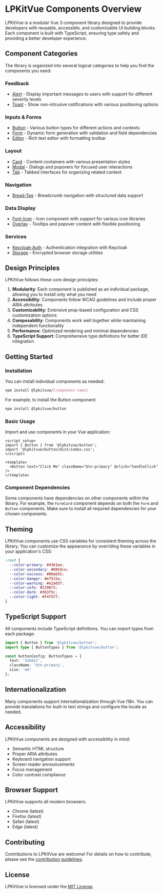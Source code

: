# LPKitVue Components Overview

LPKitVue is a modular Vue 3 component library designed to provide developers with reusable, accessible, and customizable UI building blocks. Each component is built with TypeScript, ensuring type safety and providing a better developer experience.

## Component Categories

The library is organized into several logical categories to help you find the components you need:

### Feedback
- [Alert](/components/feedback/alert) - Display important messages to users with support for different severity levels
- [Toast](/components/feedback/toast) - Show non-intrusive notifications with various positioning options

### Inputs & Forms
- [Button](/components/input-and-form/button) - Various button types for different actions and contexts
- [Form](/components/input-and-form/form) - Dynamic form generation with validation and field dependencies
- [Editor](/components/input-and-form/editor) - Rich text editor with formatting toolbar

### Layout
- [Card](/components/layout/card) - Content containers with various presentation styles
- [Modal](/components/layout/modal) - Dialogs and popovers for focused user interactions
- [Tab](/components/layout/tab) - Tabbed interfaces for organizing related content

### Navigation
- [Bread-Tag](/components/navigation/bread-tag) - Breadcrumb navigation with structured data support

### Data Display
- [Font-Icon](/components/data-display/font-icon) - Icon component with support for various icon libraries
- [Overlay](/components/data-display/overlay) - Tooltips and popover content with flexible positioning

### Services
- [Keycloak-Auth](/components/service/keycloak-auth) - Authentication integration with Keycloak
- [Storage](/components/service/storage) - Encrypted browser storage utilities

## Design Principles

LPKitVue follows these core design principles:

1. **Modularity**: Each component is published as an individual package, allowing you to install only what you need
2. **Accessibility**: Components follow WCAG guidelines and include proper ARIA attributes
3. **Customizability**: Extensive prop-based configuration and CSS customization options
4. **Composability**: Components work well together while maintaining independent functionality
5. **Performance**: Optimized rendering and minimal dependencies
6. **TypeScript Support**: Comprehensive type definitions for better IDE integration

## Getting Started

### Installation

You can install individual components as needed:

```bash
npm install @lpkitvue/[component-name]
```

For example, to install the Button component:

```bash
npm install @lpkitvue/button
```

### Basic Usage

Import and use components in your Vue application:

```vue
<script setup>
import { Button } from '@lpkitvue/button';
import '@lpkitvue/button/dist/index.css';
</script>

<template>
  <Button text="Click Me" className="btn-primary" @click="handleClick" />
</template>
```

### Component Dependencies

Some components have dependencies on other components within the library. For example, the `FormCard` component depends on both the `Form` and `Button` components. Make sure to install all required dependencies for your chosen components.

## Theming

LPKitVue components use CSS variables for consistent theming across the library. You can customize the appearance by overriding these variables in your application's CSS:

```css
:root {
  --color-primary: #4361ee;
  --color-secondary: #805dca;
  --color-success: #00ab55;
  --color-danger: #e7515a;
  --color-warning: #e2a03f;
  --color-info: #2196f3;
  --color-dark: #3b3f5c;
  --color-light: #f4f5f7;
}
```

## TypeScript Support

All components include TypeScript definitions. You can import types from each package:

```typescript
import { Button } from '@lpkitvue/button';
import type { ButtonTypes } from '@lpkitvue/button';

const buttonConfig: ButtonTypes = {
  text: 'Submit',
  className: 'btn-primary',
  size: 'md'
};
```

## Internationalization

Many components support internationalization through Vue I18n. You can provide translations for built-in text strings and configure the locale as needed.

## Accessibility

LPKitVue components are designed with accessibility in mind:

- Semantic HTML structure
- Proper ARIA attributes
- Keyboard navigation support
- Screen reader announcements
- Focus management
- Color contrast compliance

## Browser Support

LPKitVue supports all modern browsers:

- Chrome (latest)
- Firefox (latest)
- Safari (latest)
- Edge (latest)

## Contributing

Contributions to LPKitVue are welcome! For details on how to contribute, please see the [contribution guidelines](https://github.com/lpkitvue/lpkitvue/blob/main/CONTRIBUTING.md).

## License

LPKitVue is licensed under the [MIT License](https://github.com/lpkitvue/lpkitvue/blob/main/LICENSE).
